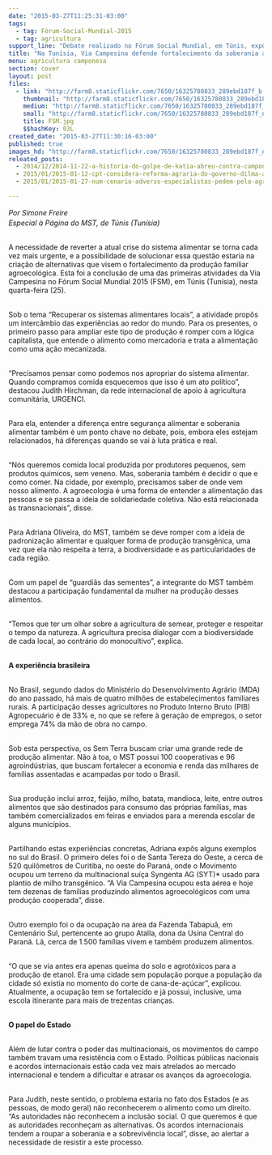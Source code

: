 ```yaml
---
date: "2015-03-27T11:25:31-03:00"
tags:
  - tag: Fórum-Social-Mundial-2015
  - tag: agricultura
support_line: "Debate realizado no Fórum Social Mundial, em Túnis, expôs a necessidade de combater o modelo de produção das multinacionais e fortalecer a produção familiar agroecológica.\n"
title: "Na Tunísia, Via Campesina defende fortalecimento da soberania alimentar"
menu: agricultura camponesa
section: cover
layout: post
files:
  - link: "http://farm8.staticflickr.com/7650/16325780833_289ebd187f_b.jpg"
    thumbnail: "http://farm8.staticflickr.com/7650/16325780833_289ebd187f_t.jpg"
    medium: "http://farm8.staticflickr.com/7650/16325780833_289ebd187f_z.jpg"
    small: "http://farm8.staticflickr.com/7650/16325780833_289ebd187f_n.jpg"
    title: FSM.jpg
    $$hashKey: 03L
created_date: "2015-03-27T11:30:16-03:00"
published: true
images_hd: "http://farm8.staticflickr.com/7650/16325780833_289ebd187f_n.jpg"
releated_posts:
  - 2014/12/2014-11-22-a-historia-do-golpe-de-katia-abreu-contra-camponeses-do-tocantins.md
  - 2015/01/2015-01-12-cpt-considera-reforma-agraria-do-governo-dilma-a-pior-dos-ultimos-20-anos.md
  - 2015/01/2015-01-27-num-cenario-adverso-especialistas-pedem-pela-agroecologia.md

---
```

<p><em style="line-height: 1.6;">Por Simone Freire</em><br />
<em>Especial &agrave; P&aacute;gina do MST, de T&uacute;nis (Tun&iacute;sia)</em></p>

<p><br />
A necessidade de reverter a atual crise do sistema alimentar se torna cada vez mais urgente, e a possibilidade de solucionar essa quest&atilde;o estaria na cria&ccedil;&atilde;o de alternativas que visem o fortalecimento da produ&ccedil;&atilde;o familiar agroecol&oacute;gica. Esta foi a conclus&atilde;o de uma das primeiras atividades da Via Campesina no F&oacute;rum Social Mundial 2015 (FSM), em T&uacute;nis (Tun&iacute;sia), nesta quarta-feira (25).</p>

<p><br />
Sob o tema &ldquo;Recuperar os sistemas alimentares locais&rdquo;, a atividade prop&ocirc;s um interc&acirc;mbio das experi&ecirc;ncias ao redor do mundo. Para os presentes, o primeiro passo para ampliar este tipo de produ&ccedil;&atilde;o &eacute; romper com a l&oacute;gica capitalista, que entende o alimento como mercadoria e trata a alimenta&ccedil;&atilde;o como uma a&ccedil;&atilde;o mecanizada.</p>

<p><br />
&ldquo;Precisamos pensar como podemos nos apropriar do sistema alimentar. Quando compramos comida esquecemos que isso &eacute; um ato pol&iacute;tico&rdquo;, destacou Judith Hirchman, da rede internacional de apoio &agrave; agricultura comunit&aacute;ria, URGENCI.</p>

<p><br />
Para ela, entender a diferen&ccedil;a entre seguran&ccedil;a alimentar e soberania alimentar tamb&eacute;m &eacute; um ponto chave no debate, pois, embora eles estejam relacionados, h&aacute; diferen&ccedil;as quando se vai &agrave; luta pr&aacute;tica e real.&nbsp;</p>

<p><br />
&ldquo;N&oacute;s queremos comida local produzida por produtores pequenos, sem produtos qu&iacute;micos, sem veneno. Mas, soberania tamb&eacute;m &eacute; decidir o que e como comer. Na cidade, por exemplo, precisamos saber de onde vem nosso alimento. A agroecologia &eacute; uma forma de entender a alimenta&ccedil;&atilde;o das pessoas e se passa a ideia de solidariedade coletiva. N&atilde;o est&aacute; relacionada &agrave;s transnacionais&rdquo;, disse.</p>

<p><br />
Para Adriana Oliveira, do MST, tamb&eacute;m se deve romper com a ideia de padroniza&ccedil;&atilde;o alimentar e qualquer forma de produ&ccedil;&atilde;o transg&ecirc;nica, uma vez que ela n&atilde;o respeita a terra, a biodiversidade e as particularidades de cada regi&atilde;o.</p>

<p><br />
Com um papel de &ldquo;guardi&atilde;s das sementes&rdquo;, a integrante do MST tamb&eacute;m destacou a participa&ccedil;&atilde;o fundamental da mulher na produ&ccedil;&atilde;o desses alimentos.&nbsp;</p>

<p><br />
&ldquo;Temos que ter um olhar sobre a agricultura de semear, proteger e respeitar o tempo da natureza. A agricultura precisa dialogar com a biodiversidade de cada local, ao contr&aacute;rio do monocultivo&rdquo;, explica.</p>

<p><br />
<strong>A experi&ecirc;ncia brasileira</strong></p>

<p><br />
No Brasil, segundo dados do Minist&eacute;rio do Desenvolvimento Agr&aacute;rio (MDA) do ano passado, h&aacute; mais de quatro milh&otilde;es de estabelecimentos familiares rurais. A participa&ccedil;&atilde;o desses agricultores no Produto Interno Bruto (PIB) Agropecu&aacute;rio &eacute; de 33% e, no que se refere &agrave; gera&ccedil;&atilde;o de empregos, o setor emprega 74% da m&atilde;o de obra no campo.</p>

<p><br />
Sob esta perspectiva, os Sem Terra buscam criar uma grande rede de produ&ccedil;&atilde;o alimentar. N&atilde;o &agrave; toa, o MST possui 100 cooperativas e 96 agroind&uacute;strias, que buscam fortalecer a economia e renda das milhares de fam&iacute;lias assentadas e acampadas por todo o Brasil.&nbsp;</p>

<p><br />
Sua produ&ccedil;&atilde;o inclui arroz, feij&atilde;o, milho, batata, mandioca, leite, entre outros alimentos que s&atilde;o destinados para consumo das pr&oacute;prias fam&iacute;lias, mas tamb&eacute;m comercializados em feiras e enviados para a merenda escolar de alguns munic&iacute;pios.</p>

<p><br />
Partilhando estas experi&ecirc;ncias concretas, Adriana exp&ocirc;s alguns exemplos no sul do Brasil. O primeiro deles foi o de Santa Tereza do Oeste, a cerca de 520 quil&ocirc;metros de Curitiba, no oeste do Paran&aacute;, onde o Movimento ocupou um terreno da multinacional su&iacute;&ccedil;a Syngenta AG (SYT)* usado para plantio de milho transg&ecirc;nico. &ldquo;A Via Campesina ocupou esta a&eacute;rea e hoje tem dezenas de fam&iacute;lias produzindo alimentos agroecol&oacute;gicos com uma produ&ccedil;&atilde;o cooperada&rdquo;, disse.</p>

<p><br />
Outro exemplo foi o da ocupa&ccedil;&atilde;o na &aacute;rea da Fazenda Tabapu&atilde;, em Centen&aacute;rio Sul, pertencente ao grupo Atalla, dona da Usina Central do Paran&aacute;. L&aacute;, cerca de 1.500 fam&iacute;lias vivem e tamb&eacute;m produzem alimentos.&nbsp;</p>

<p><br />
&ldquo;O que se via antes era apenas queima do solo e agrot&oacute;xicos para a produ&ccedil;&atilde;o de etanol. Era uma cidade sem popula&ccedil;&atilde;o porque a popula&ccedil;&atilde;o da cidade s&oacute; existia no momento do corte de cana-de-a&ccedil;&uacute;car&rdquo;, explicou. Atualmente, a ocupa&ccedil;&atilde;o tem se fortalecido e j&aacute; possui, inclusive, uma escola itinerante para mais de trezentas crian&ccedil;as.&nbsp;</p>

<p><br />
<strong>O papel do Estado</strong></p>

<p><br />
Al&eacute;m de lutar contra o poder das multinacionais, os movimentos do campo tamb&eacute;m travam uma resist&ecirc;ncia com o Estado. Pol&iacute;ticas p&uacute;blicas nacionais e acordos internacionais est&atilde;o cada vez mais atrelados ao mercado internacional e tendem a dificultar e atrasar os avan&ccedil;os da agroecologia.</p>

<p><br />
Para Judith, neste sentido, o problema estaria no fato dos Estados (e as pessoas, de modo geral) n&atilde;o reconhecerem o alimento como um direito.&nbsp;<br />
&ldquo;As autoridades n&atilde;o reconhecem a inclus&atilde;o social. O que queremos &eacute; que as autoridades reconhe&ccedil;am as alternativas. Os acordos internacionais tendem a roupar a soberania e a sobreviv&ecirc;ncia local&rdquo;, disse, ao alertar a necessidade de resistir a este processo.</p>
